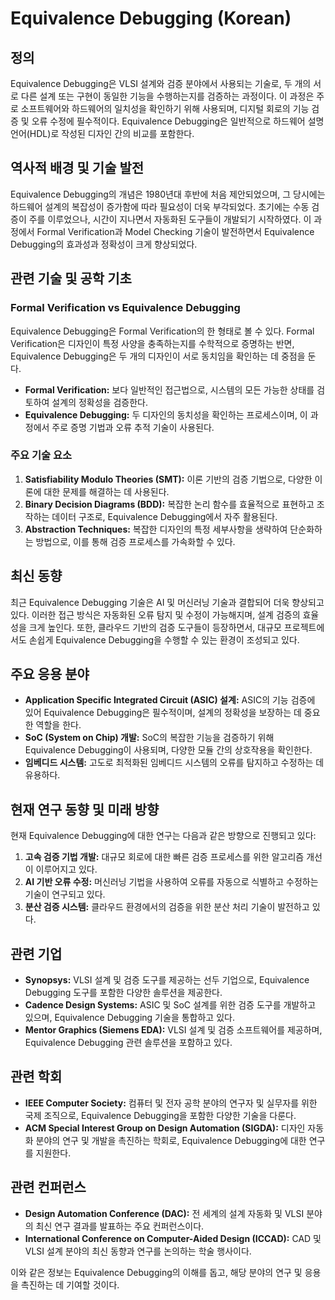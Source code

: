 # Equivalence Debugging (Korean)

## 정의

Equivalence Debugging은 VLSI 설계와 검증 분야에서 사용되는 기술로, 두 개의 서로 다른 설계 또는 구현이 동일한 기능을 수행하는지를 검증하는 과정이다. 이 과정은 주로 소프트웨어와 하드웨어의 일치성을 확인하기 위해 사용되며, 디지털 회로의 기능 검증 및 오류 수정에 필수적이다. Equivalence Debugging은 일반적으로 하드웨어 설명 언어(HDL)로 작성된 디자인 간의 비교를 포함한다.

## 역사적 배경 및 기술 발전

Equivalence Debugging의 개념은 1980년대 후반에 처음 제안되었으며, 그 당시에는 하드웨어 설계의 복잡성이 증가함에 따라 필요성이 더욱 부각되었다. 초기에는 수동 검증이 주를 이루었으나, 시간이 지나면서 자동화된 도구들이 개발되기 시작하였다. 이 과정에서 Formal Verification과 Model Checking 기술이 발전하면서 Equivalence Debugging의 효과성과 정확성이 크게 향상되었다.

## 관련 기술 및 공학 기초

### Formal Verification vs Equivalence Debugging

Equivalence Debugging은 Formal Verification의 한 형태로 볼 수 있다. Formal Verification은 디자인이 특정 사양을 충족하는지를 수학적으로 증명하는 반면, Equivalence Debugging은 두 개의 디자인이 서로 동치임을 확인하는 데 중점을 둔다. 

- **Formal Verification:** 보다 일반적인 접근법으로, 시스템의 모든 가능한 상태를 검토하여 설계의 정확성을 검증한다.
- **Equivalence Debugging:** 두 디자인의 동치성을 확인하는 프로세스이며, 이 과정에서 주로 증명 기법과 오류 추적 기술이 사용된다.

### 주요 기술 요소

1. **Satisfiability Modulo Theories (SMT):** 이론 기반의 검증 기법으로, 다양한 이론에 대한 문제를 해결하는 데 사용된다.
2. **Binary Decision Diagrams (BDD):** 복잡한 논리 함수를 효율적으로 표현하고 조작하는 데이터 구조로, Equivalence Debugging에서 자주 활용된다.
3. **Abstraction Techniques:** 복잡한 디자인의 특정 세부사항을 생략하여 단순화하는 방법으로, 이를 통해 검증 프로세스를 가속화할 수 있다.

## 최신 동향

최근 Equivalence Debugging 기술은 AI 및 머신러닝 기술과 결합되어 더욱 향상되고 있다. 이러한 접근 방식은 자동화된 오류 탐지 및 수정이 가능해지며, 설계 검증의 효율성을 크게 높인다. 또한, 클라우드 기반의 검증 도구들이 등장하면서, 대규모 프로젝트에서도 손쉽게 Equivalence Debugging을 수행할 수 있는 환경이 조성되고 있다.

## 주요 응용 분야

- **Application Specific Integrated Circuit (ASIC) 설계:** ASIC의 기능 검증에 있어 Equivalence Debugging은 필수적이며, 설계의 정확성을 보장하는 데 중요한 역할을 한다.
- **SoC (System on Chip) 개발:** SoC의 복잡한 기능을 검증하기 위해 Equivalence Debugging이 사용되며, 다양한 모듈 간의 상호작용을 확인한다.
- **임베디드 시스템:** 고도로 최적화된 임베디드 시스템의 오류를 탐지하고 수정하는 데 유용하다.

## 현재 연구 동향 및 미래 방향

현재 Equivalence Debugging에 대한 연구는 다음과 같은 방향으로 진행되고 있다:

1. **고속 검증 기법 개발:** 대규모 회로에 대한 빠른 검증 프로세스를 위한 알고리즘 개선이 이루어지고 있다.
2. **AI 기반 오류 수정:** 머신러닝 기법을 사용하여 오류를 자동으로 식별하고 수정하는 기술이 연구되고 있다.
3. **분산 검증 시스템:** 클라우드 환경에서의 검증을 위한 분산 처리 기술이 발전하고 있다.

## 관련 기업

- **Synopsys:** VLSI 설계 및 검증 도구를 제공하는 선두 기업으로, Equivalence Debugging 도구를 포함한 다양한 솔루션을 제공한다.
- **Cadence Design Systems:** ASIC 및 SoC 설계를 위한 검증 도구를 개발하고 있으며, Equivalence Debugging 기술을 통합하고 있다.
- **Mentor Graphics (Siemens EDA):** VLSI 설계 및 검증 소프트웨어를 제공하며, Equivalence Debugging 관련 솔루션을 포함하고 있다.

## 관련 학회

- **IEEE Computer Society:** 컴퓨터 및 전자 공학 분야의 연구자 및 실무자를 위한 국제 조직으로, Equivalence Debugging을 포함한 다양한 기술을 다룬다.
- **ACM Special Interest Group on Design Automation (SIGDA):** 디자인 자동화 분야의 연구 및 개발을 촉진하는 학회로, Equivalence Debugging에 대한 연구를 지원한다.

## 관련 컨퍼런스

- **Design Automation Conference (DAC):** 전 세계의 설계 자동화 및 VLSI 분야의 최신 연구 결과를 발표하는 주요 컨퍼런스이다.
- **International Conference on Computer-Aided Design (ICCAD):** CAD 및 VLSI 설계 분야의 최신 동향과 연구를 논의하는 학술 행사이다. 

이와 같은 정보는 Equivalence Debugging의 이해를 돕고, 해당 분야의 연구 및 응용을 촉진하는 데 기여할 것이다.